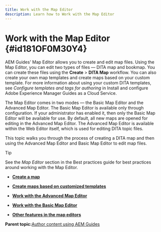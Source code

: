 ```yaml
---
title: Work with the Map Editor 
description: Learn how to Work with the Map Editor 
---
```


# Work with the Map Editor {#id181OF0M30Y4}

AEM Guides' Map Editor allows you to create and edit map files. Using the Map Editor, you can edit two types of files — DITA map and bookmap. You can create these files using the **Create** \> **DITA Map** workflow. You can also create your own map templates and create maps based on your custom template. For more information about using your custom DITA templates, see *Configure templates and tags for authoring* in Install and configure Adobe Experience Manager Guides as a Cloud Service.

The Map Editor comes in two modes — the Basic Map Editor and the Advanced Map Editor. The Basic Map Editor is available only through configuration. If your administrator has enabled it, then only the Basic Map Editor will be available for use. By default, all new maps are opened for editing in the Advanced Map Editor. The Advanced Map Editor is available within the Web Editor itself, which is used for editing DITA topic files.

This topic walks you through the process of creating a DITA map and then using the Advanced Map Editor and Basic Map Editor to edit map files.

>[!TIP]
>
> See the *Map Editor* section in the Best practices guide for best practices around working with the Map Editor.

-   **[Create a map](map-editor-create-map.md)**  

-   **[Create maps based on customized templates](create-maps-customized-templates.md)**  

-   **[Work with the Advanced Map Editor](map-editor-advanced-map-editor.md)**  

-   **[Work with the Basic Map Editor](map-editor-basic-map-editor.md)**  

-   **[Other features in the map editors](map-editor-other-features.md)**  


**Parent topic:**[Author content using AEM Guides](authoring-content-xml-doc.md)

